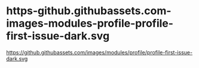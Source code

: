 # https-github.githubassets.com-images-modules-profile-profile-first-issue-dark.svg
https://github.githubassets.com/images/modules/profile/profile-first-issue-dark.svg
